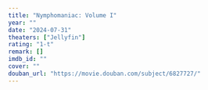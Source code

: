 ```yaml
---
title: "Nymphomaniac: Volume I"
year: ""
date: "2024-07-31"
theaters: ["Jellyfin"]
rating: "1-t"
remark: []
imdb_id: ""
cover: ""
douban_url: "https://movie.douban.com/subject/6827727/"
---
```

